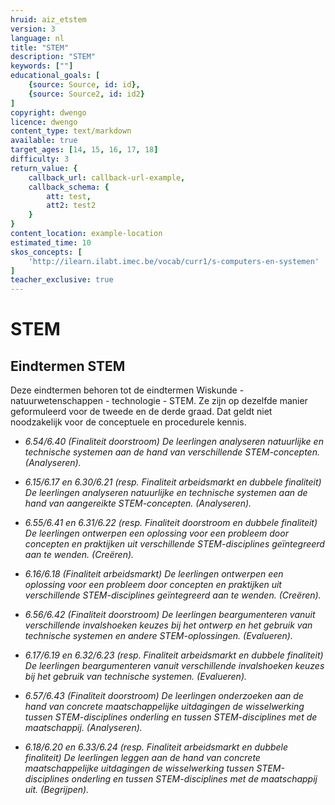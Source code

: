 ```yaml
---
hruid: aiz_etstem
version: 3
language: nl
title: "STEM"
description: "STEM"
keywords: [""]
educational_goals: [
    {source: Source, id: id}, 
    {source: Source2, id: id2}
]
copyright: dwengo
licence: dwengo
content_type: text/markdown
available: true
target_ages: [14, 15, 16, 17, 18]
difficulty: 3
return_value: {
    callback_url: callback-url-example,
    callback_schema: {
        att: test,
        att2: test2
    }
}
content_location: example-location
estimated_time: 10
skos_concepts: [
    'http://ilearn.ilabt.imec.be/vocab/curr1/s-computers-en-systemen'
]
teacher_exclusive: true
---
```

# STEM
## Eindtermen STEM 
Deze eindtermen behoren tot de eindtermen Wiskunde - natuurwetenschappen - technologie - STEM. Ze zijn op dezelfde manier geformuleerd voor de tweede en de derde graad. Dat geldt niet noodzakelijk voor de conceptuele en procedurele kennis. 

<em>
<ul><li>6.54/6.40 (Finaliteit doorstroom) De leerlingen analyseren natuurlijke en technische systemen aan de hand van verschillende STEM-concepten. (Analyseren).</li></ul>
<ul><li>6.15/6.17 en 6.30/6.21 (resp. Finaliteit arbeidsmarkt en dubbele finaliteit) De leerlingen analyseren natuurlijke en technische systemen aan de hand van aangereikte STEM-concepten. (Analyseren).</li></ul>
<ul><li>6.55/6.41 en 6.31/6.22 (resp. Finaliteit doorstroom en dubbele finaliteit) De leerlingen ontwerpen een oplossing voor een probleem door concepten en praktijken uit verschillende STEM-disciplines geïntegreerd aan te wenden. (Creëren).</li></ul>
<ul><li>6.16/6.18 (Finaliteit arbeidsmarkt) De leerlingen ontwerpen een oplossing voor een probleem door concepten en praktijken uit verschillende STEM-disciplines geïntegreerd aan te wenden. (Creëren).</li></ul>
<ul><li>6.56/6.42 (Finaliteit doorstroom) De leerlingen beargumenteren vanuit verschillende invalshoeken keuzes bij het ontwerp en het gebruik van technische systemen en andere STEM-oplossingen. (Evalueren).</li></ul>
<ul><li>6.17/6.19 en 6.32/6.23 (resp. Finaliteit arbeidsmarkt en dubbele finaliteit) De leerlingen beargumenteren vanuit verschillende invalshoeken keuzes bij het gebruik van technische systemen. (Evalueren).</li></ul>
<ul><li>6.57/6.43 (Finaliteit doorstroom) De leerlingen onderzoeken aan de hand van concrete maatschappelijke uitdagingen de wisselwerking tussen STEM-disciplines onderling en tussen STEM-disciplines met de maatschappij. (Analyseren).</li></ul>
<ul><li>6.18/6.20 en 6.33/6.24 (resp. Finaliteit arbeidsmarkt en dubbele finaliteit) De leerlingen leggen aan de hand van concrete maatschappelijke uitdagingen de wisselwerking tussen STEM-disciplines onderling en tussen STEM-disciplines met de maatschappij uit. (Begrijpen).</li></ul>
</em>
